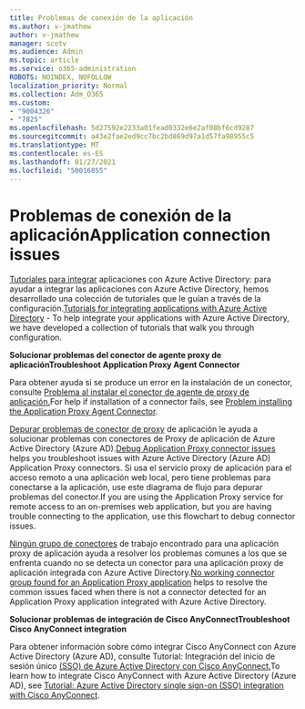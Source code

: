 ```yaml
---
title: Problemas de conexión de la aplicación
ms.author: v-jmathew
author: v-jmathew
manager: scotv
ms.audience: Admin
ms.topic: article
ms.service: o365-administration
ROBOTS: NOINDEX, NOFOLLOW
localization_priority: Normal
ms.collection: Adm_O365
ms.custom:
- "9004326"
- "7825"
ms.openlocfilehash: 5d27592e2233a01fead0332e6e2af08bf6cd9287
ms.sourcegitcommit: a43e2fae2ed9cc7bc2bd869d97a1d57fa98955c5
ms.translationtype: MT
ms.contentlocale: es-ES
ms.lasthandoff: 01/27/2021
ms.locfileid: "50016855"
---
```

# <a name="application-connection-issues"></a><span data-ttu-id="1e371-102">Problemas de conexión de la aplicación</span><span class="sxs-lookup"><span data-stu-id="1e371-102">Application connection issues</span></span>

<span data-ttu-id="1e371-103">[Tutoriales para integrar](https://docs.microsoft.com/azure/active-directory/saas-apps/tutorial-list) aplicaciones con Azure Active Directory: para ayudar a integrar las aplicaciones con Azure Active Directory, hemos desarrollado una colección de tutoriales que le guían a través de la configuración.</span><span class="sxs-lookup"><span data-stu-id="1e371-103">[Tutorials for integrating applications with Azure Active Directory](https://docs.microsoft.com/azure/active-directory/saas-apps/tutorial-list) - To help integrate your applications with Azure Active Directory, we have developed a collection of tutorials that walk you through configuration.</span></span>

<span data-ttu-id="1e371-104">**Solucionar problemas del conector de agente proxy de aplicación**</span><span class="sxs-lookup"><span data-stu-id="1e371-104">**Troubleshoot Application Proxy Agent Connector**</span></span>

<span data-ttu-id="1e371-105">Para obtener ayuda si se produce un error en la instalación de un conector, consulte [Problema al instalar el conector de agente de proxy de aplicación.](https://docs.microsoft.com/azure/active-directory/manage-apps/application-proxy-connector-installation-problem)</span><span class="sxs-lookup"><span data-stu-id="1e371-105">For help if installation of a connector fails, see [Problem installing the Application Proxy Agent Connector](https://docs.microsoft.com/azure/active-directory/manage-apps/application-proxy-connector-installation-problem).</span></span>

<span data-ttu-id="1e371-106">[Depurar problemas de conector de proxy](https://docs.microsoft.com/azure/active-directory/manage-apps/application-proxy-debug-connectors) de aplicación le ayuda a solucionar problemas con conectores de Proxy de aplicación de Azure Active Directory (Azure AD).</span><span class="sxs-lookup"><span data-stu-id="1e371-106">[Debug Application Proxy connector issues](https://docs.microsoft.com/azure/active-directory/manage-apps/application-proxy-debug-connectors) helps you troubleshoot issues with Azure Active Directory (Azure AD) Application Proxy connectors.</span></span> <span data-ttu-id="1e371-107">Si usa el servicio proxy de aplicación para el acceso remoto a una aplicación web local, pero tiene problemas para conectarse a la aplicación, use este diagrama de flujo para depurar problemas del conector.</span><span class="sxs-lookup"><span data-stu-id="1e371-107">If you are using the Application Proxy service for remote access to an on-premises web application, but you are having trouble connecting to the application, use this flowchart to debug connector issues.</span></span>

<span data-ttu-id="1e371-108">[Ningún grupo de conectores](https://docs.microsoft.com/azure/active-directory/manage-apps/application-proxy-connectivity-no-working-connector) de trabajo encontrado para una aplicación proxy de aplicación ayuda a resolver los problemas comunes a los que se enfrenta cuando no se detecta un conector para una aplicación proxy de aplicación integrada con Azure Active Directory.</span><span class="sxs-lookup"><span data-stu-id="1e371-108">[No working connector group found for an Application Proxy application](https://docs.microsoft.com/azure/active-directory/manage-apps/application-proxy-connectivity-no-working-connector) helps to resolve the common issues faced when there is not a connector detected for an Application Proxy application integrated with Azure Active Directory.</span></span>

<span data-ttu-id="1e371-109">**Solucionar problemas de integración de Cisco AnyConnect**</span><span class="sxs-lookup"><span data-stu-id="1e371-109">**Troubleshoot Cisco AnyConnect integration**</span></span>

<span data-ttu-id="1e371-110">Para obtener información sobre cómo integrar Cisco AnyConnect con Azure Active Directory (Azure AD), consulte Tutorial: Integración del inicio de sesión único [(SSO) de Azure Active Directory con Cisco AnyConnect.](https://docs.microsoft.com/azure/active-directory/saas-apps/cisco-anyconnect)</span><span class="sxs-lookup"><span data-stu-id="1e371-110">To learn how to integrate Cisco AnyConnect with Azure Active Directory (Azure AD), see [Tutorial: Azure Active Directory single sign-on (SSO) integration with Cisco AnyConnect](https://docs.microsoft.com/azure/active-directory/saas-apps/cisco-anyconnect).</span></span>
